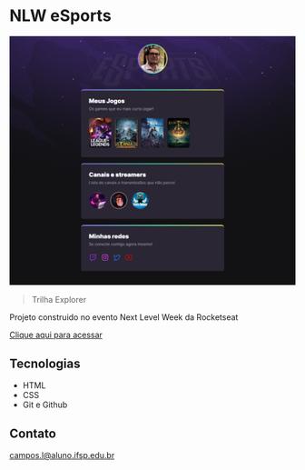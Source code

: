 # NLW eSports

![preview](./.github/preview.png)

> Trilha Explorer

Projeto construido no evento Next Level Week da Rocketseat

[Clique aqui para acessar](https://leonardo-cg.github.io/nlw-esports-explorer/)

## Tecnologias

- HTML
- CSS
- Git e Github

## Contato

campos.l@aluno.ifsp.edu.br